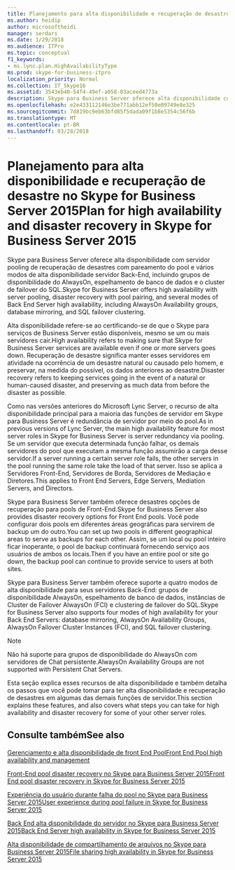 ```yaml
---
title: Planejamento para alta disponibilidade e recuperação de desastre no Skype for Business Server 2015
ms.author: heidip
author: microsoftheidi
manager: serdars
ms.date: 1/29/2018
ms.audience: ITPro
ms.topic: conceptual
f1_keywords:
- ms.lync.plan.HighAvailabilityType
ms.prod: skype-for-business-itpro
localization_priority: Normal
ms.collection: IT_Skype16
ms.assetid: 3543eb40-54f4-49ef-a058-03aceed4773a
description: Skype para Business Server oferece alta disponibilidade com servidor pooling de recuperação de desastres com pareamento do pool e vários modos de alta disponibilidade servidor Back-End, incluindo grupos de disponibilidade do AlwaysOn, espelhamento de banco de dados e o cluster de failover do SQL.
ms.openlocfilehash: e2e433112146e3be771abb12ef50e09749e8e325
ms.sourcegitcommit: 7d819bc9eb63bfd85f5dada09f1b8e5354c56f6b
ms.translationtype: MT
ms.contentlocale: pt-BR
ms.lasthandoff: 03/28/2018
---
```

# <a name="plan-for-high-availability-and-disaster-recovery-in-skype-for-business-server-2015"></a><span data-ttu-id="17889-103">Planejamento para alta disponibilidade e recuperação de desastre no Skype for Business Server 2015</span><span class="sxs-lookup"><span data-stu-id="17889-103">Plan for high availability and disaster recovery in Skype for Business Server 2015</span></span>
 
<span data-ttu-id="17889-104">Skype para Business Server oferece alta disponibilidade com servidor pooling de recuperação de desastres com pareamento do pool e vários modos de alta disponibilidade servidor Back-End, incluindo grupos de disponibilidade do AlwaysOn, espelhamento de banco de dados e o cluster de failover do SQL.</span><span class="sxs-lookup"><span data-stu-id="17889-104">Skype for Business Server offers high availability with server pooling, disaster recovery with pool pairing, and several modes of Back End Server high availability, including AlwaysOn Availability groups, database mirroring, and SQL failover clustering.</span></span> 
  
<span data-ttu-id="17889-105">Alta disponibilidade refere-se ao certificando-se de que o Skype para serviços de Business Server estão disponíveis, mesmo se um ou mais servidores cair.</span><span class="sxs-lookup"><span data-stu-id="17889-105">High availability refers to making sure that Skype for Business Server services are available even if one or more servers goes down.</span></span> <span data-ttu-id="17889-106">Recuperação de desastre significa manter esses servidores em atividade na ocorrência de um desastre natural ou causado pelo homem, e preservar, na medida do possível, os dados anteriores ao desastre.</span><span class="sxs-lookup"><span data-stu-id="17889-106">Disaster recovery refers to keeping services going in the event of a natural or human-caused disaster, and preserving as much data from before the disaster as possible.</span></span>
  
<span data-ttu-id="17889-107">Como nas versões anteriores do Microsoft Lync Server, o recurso de alta disponibilidade principal para a maioria das funções de servidor em Skype para Business Server é redundância de servidor por meio do pool.</span><span class="sxs-lookup"><span data-stu-id="17889-107">As in previous versions of Lync Server, the main high availability feature for most server roles in Skype for Business Server is server redundancy via pooling.</span></span> <span data-ttu-id="17889-108">Se um servidor que executa determinada função falhar, os demais servidores do pool que executam a mesma função assumirão a carga desse servidor.</span><span class="sxs-lookup"><span data-stu-id="17889-108">If a server running a certain server role fails, the other servers in the pool running the same role take the load of that server.</span></span> <span data-ttu-id="17889-109">Isso se aplica a Servidores Front-End, Servidores de Borda, Servidores de Mediação e Diretores.</span><span class="sxs-lookup"><span data-stu-id="17889-109">This applies to Front End Servers, Edge Servers, Mediation Servers, and Directors.</span></span>
  
<span data-ttu-id="17889-110">Skype para Business Server também oferece desastres opções de recuperação para pools de Front-End.</span><span class="sxs-lookup"><span data-stu-id="17889-110">Skype for Business Server also provides disaster recovery options for Front End pools.</span></span> <span data-ttu-id="17889-111">Você pode configurar dois pools em diferentes áreas geográficas para servirem de backup um do outro.</span><span class="sxs-lookup"><span data-stu-id="17889-111">You can set up two pools in different geographical areas to serve as backups for each other.</span></span> <span data-ttu-id="17889-112">Assim, se um local ou pool inteiro ficar inoperante, o pool de backup continuará fornecendo serviço aos usuários de ambos os locais.</span><span class="sxs-lookup"><span data-stu-id="17889-112">Then if you have an entire pool or site go down, the backup pool can continue to provide service to users at both sites.</span></span>
  
<span data-ttu-id="17889-113">Skype para Business Server também oferece suporte a quatro modos de alta disponibilidade para seus servidores Back-End: grupos de disponibilidade AlwaysOn, espelhamento de banco de dados, instâncias de Cluster de Failover AlwaysOn (FCI) e clustering de failover do SQL.</span><span class="sxs-lookup"><span data-stu-id="17889-113">Skype for Business Server also supports four modes of high availability for your Back End Servers: database mirroring, AlwaysOn Availability Groups, AlwaysOn Failover Cluster Instances (FCI), and SQL failover clustering.</span></span>
  
> [!NOTE]
> <span data-ttu-id="17889-114">Não há suporte para grupos de disponibilidade do AlwaysOn com servidores de Chat persistente.</span><span class="sxs-lookup"><span data-stu-id="17889-114">AlwaysOn Availability Groups are not supported with Persistent Chat Servers.</span></span> 
  
<span data-ttu-id="17889-115">Esta seção explica esses recursos de alta disponibilidade e também detalha os passos que você pode tomar para ter alta disponibilidade e recuperação de desastres em algumas das demais funções de servidor.</span><span class="sxs-lookup"><span data-stu-id="17889-115">This section explains these features, and also covers what steps you can take for high availability and disaster recovery for some of your other server roles.</span></span> 
  
## <a name="see-also"></a><span data-ttu-id="17889-116">Consulte também</span><span class="sxs-lookup"><span data-stu-id="17889-116">See also</span></span>

#### 

[<span data-ttu-id="17889-117">Gerenciamento e alta disponibilidade de front End Pool</span><span class="sxs-lookup"><span data-stu-id="17889-117">Front End Pool high availability and management</span></span>](high-availability.md)
  
[<span data-ttu-id="17889-118">Front-End pool disaster recovery no Skype para Business Server 2015</span><span class="sxs-lookup"><span data-stu-id="17889-118">Front End pool disaster recovery in Skype for Business Server 2015</span></span>](disaster-recovery.md)
  
[<span data-ttu-id="17889-119">Experiência do usuário durante falha do pool no Skype para Business Server 2015</span><span class="sxs-lookup"><span data-stu-id="17889-119">User experience during pool failure in Skype for Business Server 2015</span></span>](user-experience.md)
  
[<span data-ttu-id="17889-120">Back End alta disponibilidade do servidor no Skype para Business Server 2015</span><span class="sxs-lookup"><span data-stu-id="17889-120">Back End Server high availability in Skype for Business Server 2015</span></span>](back-end-server.md)
  
[<span data-ttu-id="17889-121">Alta disponibilidade de compartilhamento de arquivos no Skype para Business Server 2015</span><span class="sxs-lookup"><span data-stu-id="17889-121">File sharing high availability in Skype for Business Server 2015</span></span>](file-sharing.md)

